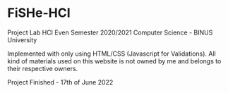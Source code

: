 # FiSHe-HCI
 Project Lab HCI Even Semester 2020/2021
 Computer Science - BINUS University
 
Implemented with only using HTML/CSS (Javascript for Validations). All kind of materials used on this website is not owned by me and belongs to their respective owners.

Project Finished - 17th of June 2022
